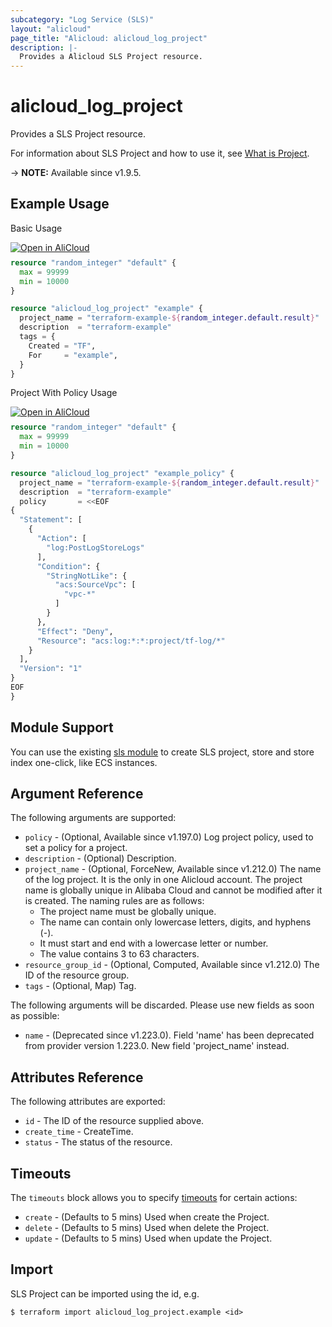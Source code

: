 ```yaml
---
subcategory: "Log Service (SLS)"
layout: "alicloud"
page_title: "Alicloud: alicloud_log_project"
description: |-
  Provides a Alicloud SLS Project resource.
---
```


# alicloud_log_project

Provides a SLS Project resource. 

For information about SLS Project and how to use it, see [What is Project](https://www.alibabacloud.com/help/en/sls/developer-reference/api-createproject).

-> **NOTE:** Available since v1.9.5.

## Example Usage

Basic Usage


<div style="display: block;margin-bottom: 40px;"><div class="oics-button" style="float: right;position: absolute;margin-bottom: 10px;">
  <a href="https://api.aliyun.com/api-tools/terraform?resource=alicloud_log_project&exampleId=d02177bc-72d8-c195-ee67-bd69bfce5817db868e4f&activeTab=example&spm=docs.r.log_project.0.d02177bc72&intl_lang=EN_US" target="_blank">
    <img alt="Open in AliCloud" src="https://img.alicdn.com/imgextra/i1/O1CN01hjjqXv1uYUlY56FyX_!!6000000006049-55-tps-254-36.svg" style="max-height: 44px; max-width: 100%;">
  </a>
</div></div>

```terraform
resource "random_integer" "default" {
  max = 99999
  min = 10000
}

resource "alicloud_log_project" "example" {
  project_name = "terraform-example-${random_integer.default.result}"
  description  = "terraform-example"
  tags = {
    Created = "TF",
    For     = "example",
  }
}
```

Project With Policy Usage


<div style="display: block;margin-bottom: 40px;"><div class="oics-button" style="float: right;position: absolute;margin-bottom: 10px;">
  <a href="https://api.aliyun.com/api-tools/terraform?resource=alicloud_log_project&exampleId=5fd3dbc6-77b2-82a8-4d99-137bffbadcb2c329105b&activeTab=example&spm=docs.r.log_project.1.5fd3dbc677&intl_lang=EN_US" target="_blank">
    <img alt="Open in AliCloud" src="https://img.alicdn.com/imgextra/i1/O1CN01hjjqXv1uYUlY56FyX_!!6000000006049-55-tps-254-36.svg" style="max-height: 44px; max-width: 100%;">
  </a>
</div></div>

```terraform
resource "random_integer" "default" {
  max = 99999
  min = 10000
}

resource "alicloud_log_project" "example_policy" {
  project_name = "terraform-example-${random_integer.default.result}"
  description  = "terraform-example"
  policy       = <<EOF
{
  "Statement": [
    {
      "Action": [
        "log:PostLogStoreLogs"
      ],
      "Condition": {
        "StringNotLike": {
          "acs:SourceVpc": [
            "vpc-*"
          ]
        }
      },
      "Effect": "Deny",
      "Resource": "acs:log:*:*:project/tf-log/*"
    }
  ],
  "Version": "1"
}
EOF
}
```

## Module Support

You can use the existing [sls module](https://registry.terraform.io/modules/terraform-alicloud-modules/sls/alicloud) 
to create SLS project, store and store index one-click, like ECS instances.

## Argument Reference

The following arguments are supported:
* `policy` - (Optional, Available since v1.197.0) Log project policy, used to set a policy for a project.
* `description` - (Optional) Description.
* `project_name` - (Optional, ForceNew, Available since v1.212.0) The name of the log project. It is the only in one Alicloud account. The project name is globally unique in Alibaba Cloud and cannot be modified after it is created. The naming rules are as follows:
  - The project name must be globally unique. 
  - The name can contain only lowercase letters, digits, and hyphens (-). 
  - It must start and end with a lowercase letter or number. 
  - The value contains 3 to 63 characters.
* `resource_group_id` - (Optional, Computed, Available since v1.212.0) The ID of the resource group.
* `tags` - (Optional, Map) Tag.

The following arguments will be discarded. Please use new fields as soon as possible:
* `name` - (Deprecated since v1.223.0). Field 'name' has been deprecated from provider version 1.223.0. New field 'project_name' instead.

## Attributes Reference

The following attributes are exported:
* `id` - The ID of the resource supplied above.
* `create_time` - CreateTime.
* `status` - The status of the resource.

## Timeouts

The `timeouts` block allows you to specify [timeouts](https://www.terraform.io/docs/configuration-0-11/resources.html#timeouts) for certain actions:
* `create` - (Defaults to 5 mins) Used when create the Project.
* `delete` - (Defaults to 5 mins) Used when delete the Project.
* `update` - (Defaults to 5 mins) Used when update the Project.

## Import

SLS Project can be imported using the id, e.g.

```shell
$ terraform import alicloud_log_project.example <id>
```